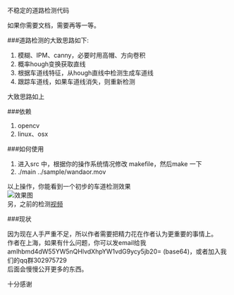 不稳定的道路检测代码  
  
如果你需要文档，需要再等一等。  
  
###道路检测的大致思路如下: 
1. 模糊、IPM、canny，必要时用高帽、方向卷积  
2. 概率hough变换获取直线  
3. 根据车道线特征，从hough直线中检测生成车道线   
4. 跟踪车道线，如果车道线消失，则重新检测
  
大致思路如上  

###依赖
1. opencv
2. linux、osx

###如何使用
1. 进入src 中，根据你的操作系统情况修改 makefile，然后make 一下
2. ./main ../sample/wandaor.mov  

以上操作，你能看到一个初步的车道检测效果   
![效果图](http://i.imgur.com/KF01ENH.png)  
另，之前的检测[视频](https://www.youtube.com/watch?v=tSoJ5f0X7Y0)


###现状

因为现在人手严重不足，所以作者需要把精力花在作者认为更重要的事情上。   
作者在上海，如果有什么问题，你可以发email给我 amlhbmd4dW55YW5nQHlvdXhpYW1vdG9ycy5jb20= (base64)，或者加入我们的qq群302975729  
后面会慢慢公开更多的东西。  

十分感谢
